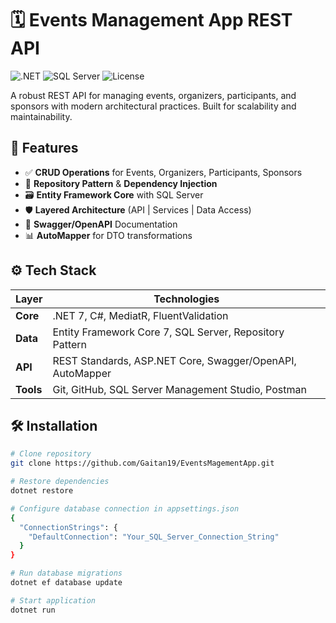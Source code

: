 # 🗓️ Events Management App REST API

![.NET](https://img.shields.io/badge/.NET-7.0-%23512BD4?logo=.net)
![SQL Server](https://img.shields.io/badge/SQL_Server-2022-%23CC2927?logo=microsoft-sql-server)
![License](https://img.shields.io/badge/License-MIT-green)

A robust REST API for managing events, organizers, participants, and sponsors with modern architectural practices. Built for scalability and maintainability.

## 🚀 Features
- ✅ **CRUD Operations** for Events, Organizers, Participants, Sponsors
- 🔄 **Repository Pattern** & **Dependency Injection**
- 🗃️ **Entity Framework Core** with SQL Server
- 🛡️ **Layered Architecture** (API | Services | Data Access)
- 📄 **Swagger/OpenAPI** Documentation
- 📊 **AutoMapper** for DTO transformations

## ⚙️ Tech Stack
| **Layer**       | **Technologies**                                                                 |
|------------------|----------------------------------------------------------------------------------|
| **Core**         | .NET 7, C#, MediatR, FluentValidation                                            |
| **Data**         | Entity Framework Core 7, SQL Server, Repository Pattern                          |
| **API**          | REST Standards, ASP.NET Core, Swagger/OpenAPI, AutoMapper                        |
| **Tools**        | Git, GitHub, SQL Server Management Studio, Postman                               |

## 🛠️ Installation
```bash
# Clone repository
git clone https://github.com/Gaitan19/EventsMagementApp.git

# Restore dependencies
dotnet restore

# Configure database connection in appsettings.json
{
  "ConnectionStrings": {
    "DefaultConnection": "Your_SQL_Server_Connection_String"
  }
}

# Run database migrations
dotnet ef database update

# Start application
dotnet run
